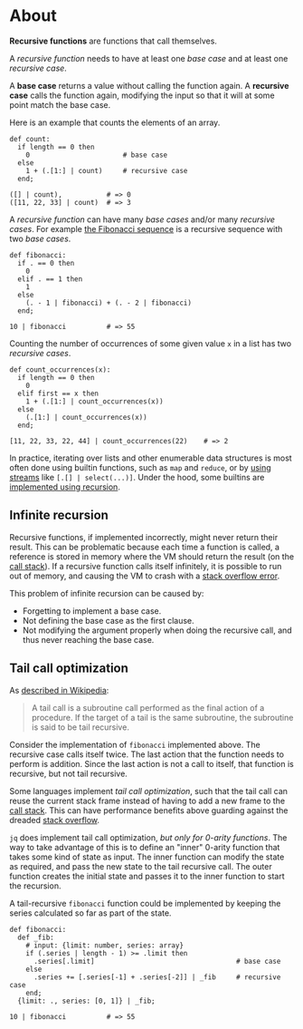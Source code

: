 # About

**Recursive functions** are functions that call themselves.

A _recursive function_ needs to have at least one _base case_ and at least one _recursive case_.

A **base case** returns a value without calling the function again.
A **recursive case** calls the function again, modifying the input so that it will at some point match the base case.

Here is an example that counts the elements of an array.

```jq
def count:
  if length == 0 then
    0                       # base case
  else
    1 + (.[1:] | count)     # recursive case
  end;

([] | count),           # => 0
([11, 22, 33] | count)  # => 3
```

A _recursive function_ can have many _base cases_ and/or many _recursive cases_.
For example [the Fibonacci sequence][wiki-fibonacci] is a recursive sequence with two _base cases_.

```jq
def fibonacci:
  if . == 0 then
    0
  elif . == 1 then
    1
  else
    (. - 1 | fibonacci) + (. - 2 | fibonacci)
  end;

10 | fibonacci          # => 55
```

Counting the number of occurrences of some given value `x` in a list has two _recursive cases_.

```jq
def count_occurrences(x):
  if length == 0 then
    0
  elif first == x then
    1 + (.[1:] | count_occurrences(x))
  else
    (.[1:] | count_occurrences(x))
  end;

[11, 22, 33, 22, 44] | count_occurrences(22)    # => 2
```

In practice, iterating over lists and other enumerable data structures is most often done using builtin functions,
such as `map` and `reduce`, or by [using streams][map-implementation] like `[.[] | select(...)]`.
Under the hood, some builtins are [implemented using recursion][range-implementation].

## Infinite recursion

Recursive functions, if implemented incorrectly, might never return their result.
This can be problematic because each time a function is called, a reference is stored in memory where the VM should return the result (on the [call stack][wiki-call-stack]).
If a recursive function calls itself infinitely, it is possible to run out of memory, and causing the VM to crash with a [stack overflow error][wiki-stack-overflow].

This problem of infinite recursion can be caused by:

- Forgetting to implement a base case.
- Not defining the base case as the first clause.
- Not modifying the argument properly when doing the recursive call, and thus never reaching the base case.

## Tail call optimization

As [described in Wikipedia][wiki-tail-call]:

> A tail call is a subroutine call performed as the final action of a procedure.
> If the target of a tail is the same subroutine, the subroutine is said to be tail recursive.

Consider the implementation of `fibonacci` implemented above.
The recursive case calls itself twice.
The last action that the function needs to perform is addition.
Since the last action is not a call to itself, that function is recursive, but not tail recursive.

Some languages implement _tail call optimization_, such that the tail call can reuse the current stack frame instead of having to add a new frame to the [call stack][wiki-call-stack].
This can have performance benefits above guarding against the dreaded [stack overflow][wiki-stack-overflow].

`jq` does implement tail call optimization, _but only for 0-arity functions_.
The way to take advantage of this is to define an "inner" 0-arity function that takes some kind of state as input.
The inner function can modify the state as required, and pass the new state to the tail recursive call.
The outer function creates the initial state and passes it to the inner function to start the recursion.

A tail-recursive `fibonacci` function could be implemented by keeping the series calculated so far as part of the state.

```jq
def fibonacci:
  def _fib:
    # input: {limit: number, series: array}
    if (.series | length - 1) >= .limit then
      .series[.limit]                                   # base case
    else
      .series += [.series[-1] + .series[-2]] | _fib     # recursive case
    end;
  {limit: ., series: [0, 1]} | _fib;

10 | fibonacci          # => 55
```

[map-implementation]: https://github.com/stedolan/jq/blob/jq-1.6/src/builtin.jq#L3
[range-implementation]: https://github.com/stedolan/jq/blob/jq-1.6/src/builtin.jq#L157
[wiki-fibonacci]: https://en.wikipedia.org/wiki/Fibonacci_number
[wiki-tail-call]: https://en.wikipedia.org/wiki/Tail_call
[wiki-call-stack]: https://en.wikipedia.org/wiki/Call_stack
[wiki-stack-overflow]: https://en.wikipedia.org/wiki/Stack_overflow

